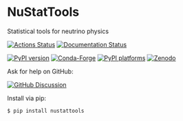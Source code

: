 # NuStatTools

Statistical tools for neutrino physics

[![Actions Status][actions-badge]][actions-link]
[![Documentation Status][rtd-badge]][rtd-link]

[![PyPI version][pypi-version]][pypi-link]
[![Conda-Forge][conda-badge]][conda-link]
[![PyPI platforms][pypi-platforms]][pypi-link]
[![Zenodo][zenodo-badge]][zenodo-link]

<!-- SPHINX-START -->

Ask for help on GitHub:

[![GitHub Discussion][github-discussions-badge]][github-discussions-link]

Install via pip:

```bash
$ pip install nustattools
```

<!-- prettier-ignore-start -->
[actions-badge]:            https://github.com/ast0815/nustattools/workflows/CI/badge.svg
[actions-link]:             https://github.com/ast0815/nustattools/actions
[conda-badge]:              https://img.shields.io/conda/vn/conda-forge/nustattools
[conda-link]:               https://github.com/conda-forge/nustattools-feedstock
[github-discussions-badge]: https://img.shields.io/static/v1?label=Discussions&message=Ask&color=blue&logo=github
[github-discussions-link]:  https://github.com/ast0815/nustattools/discussions
[pypi-link]:                https://pypi.org/project/nustattools/
[pypi-platforms]:           https://img.shields.io/pypi/pyversions/nustattools
[pypi-version]:             https://img.shields.io/pypi/v/nustattools
[rtd-badge]:                https://readthedocs.org/projects/nustattools/badge/?version=latest
[rtd-link]:                 https://nustattools.readthedocs.io/en/latest/?badge=latest
[zenodo-badge]:             https://zenodo.org/badge/841949970.svg
[zenodo-link]:              https://zenodo.org/doi/10.5281/zenodo.13331496

<!-- prettier-ignore-end -->
